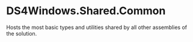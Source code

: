 # DS4Windows.Shared.Common

Hosts the most basic types and utilities shared by all other assemblies of the solution.
